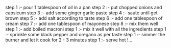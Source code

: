 step 1 :- pour 1 tablespoon of oil in a pan
step 2 :- put chopped onions and capsicum
step 3 :- add some ginger garlic paste
step 4 :- saute until get brown
step 5 :- add salt according to taste
step 6 :- add one tablespoon of cream
step 7 :- add one tablespoon of mayonese
step 8 :- mix them well
step 1 :- add boiled macroni
step 1 :- mix it well with all the ingredients
step 1 :- sprinkle some black pepper and oregano as per taste
step 1 :- simmer the burner and let it cook for 2 - 3 minutes
step 1 :- serve hot !...